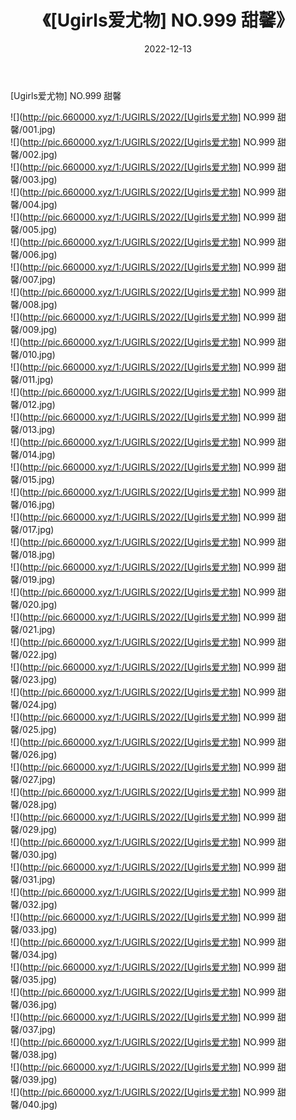 ﻿---
layout: post
title:  《[Ugirls爱尤物] NO.999 甜馨》
date:   2022-12-13
img: http://pic.660000.xyz/1:/UGIRLS/2022/[Ugirls爱尤物] NO.999 甜馨/000.jpg
categories: [美女, 清纯, 唯美]
---

[Ugirls爱尤物] NO.999 甜馨

 ![](http://pic.660000.xyz/1:/UGIRLS/2022/[Ugirls爱尤物] NO.999 甜馨/001.jpg) <br>![](http://pic.660000.xyz/1:/UGIRLS/2022/[Ugirls爱尤物] NO.999 甜馨/002.jpg) <br>![](http://pic.660000.xyz/1:/UGIRLS/2022/[Ugirls爱尤物] NO.999 甜馨/003.jpg) <br>![](http://pic.660000.xyz/1:/UGIRLS/2022/[Ugirls爱尤物] NO.999 甜馨/004.jpg) <br>![](http://pic.660000.xyz/1:/UGIRLS/2022/[Ugirls爱尤物] NO.999 甜馨/005.jpg) <br>![](http://pic.660000.xyz/1:/UGIRLS/2022/[Ugirls爱尤物] NO.999 甜馨/006.jpg) <br>![](http://pic.660000.xyz/1:/UGIRLS/2022/[Ugirls爱尤物] NO.999 甜馨/007.jpg) <br>![](http://pic.660000.xyz/1:/UGIRLS/2022/[Ugirls爱尤物] NO.999 甜馨/008.jpg) <br>![](http://pic.660000.xyz/1:/UGIRLS/2022/[Ugirls爱尤物] NO.999 甜馨/009.jpg) <br>![](http://pic.660000.xyz/1:/UGIRLS/2022/[Ugirls爱尤物] NO.999 甜馨/010.jpg) <br>![](http://pic.660000.xyz/1:/UGIRLS/2022/[Ugirls爱尤物] NO.999 甜馨/011.jpg) <br>![](http://pic.660000.xyz/1:/UGIRLS/2022/[Ugirls爱尤物] NO.999 甜馨/012.jpg) <br>![](http://pic.660000.xyz/1:/UGIRLS/2022/[Ugirls爱尤物] NO.999 甜馨/013.jpg) <br>![](http://pic.660000.xyz/1:/UGIRLS/2022/[Ugirls爱尤物] NO.999 甜馨/014.jpg) <br>![](http://pic.660000.xyz/1:/UGIRLS/2022/[Ugirls爱尤物] NO.999 甜馨/015.jpg) <br>![](http://pic.660000.xyz/1:/UGIRLS/2022/[Ugirls爱尤物] NO.999 甜馨/016.jpg) <br>![](http://pic.660000.xyz/1:/UGIRLS/2022/[Ugirls爱尤物] NO.999 甜馨/017.jpg) <br>![](http://pic.660000.xyz/1:/UGIRLS/2022/[Ugirls爱尤物] NO.999 甜馨/018.jpg) <br>![](http://pic.660000.xyz/1:/UGIRLS/2022/[Ugirls爱尤物] NO.999 甜馨/019.jpg) <br>![](http://pic.660000.xyz/1:/UGIRLS/2022/[Ugirls爱尤物] NO.999 甜馨/020.jpg) <br>![](http://pic.660000.xyz/1:/UGIRLS/2022/[Ugirls爱尤物] NO.999 甜馨/021.jpg) <br>![](http://pic.660000.xyz/1:/UGIRLS/2022/[Ugirls爱尤物] NO.999 甜馨/022.jpg) <br>![](http://pic.660000.xyz/1:/UGIRLS/2022/[Ugirls爱尤物] NO.999 甜馨/023.jpg) <br>![](http://pic.660000.xyz/1:/UGIRLS/2022/[Ugirls爱尤物] NO.999 甜馨/024.jpg) <br>![](http://pic.660000.xyz/1:/UGIRLS/2022/[Ugirls爱尤物] NO.999 甜馨/025.jpg) <br>![](http://pic.660000.xyz/1:/UGIRLS/2022/[Ugirls爱尤物] NO.999 甜馨/026.jpg) <br>![](http://pic.660000.xyz/1:/UGIRLS/2022/[Ugirls爱尤物] NO.999 甜馨/027.jpg) <br>![](http://pic.660000.xyz/1:/UGIRLS/2022/[Ugirls爱尤物] NO.999 甜馨/028.jpg) <br>![](http://pic.660000.xyz/1:/UGIRLS/2022/[Ugirls爱尤物] NO.999 甜馨/029.jpg) <br>![](http://pic.660000.xyz/1:/UGIRLS/2022/[Ugirls爱尤物] NO.999 甜馨/030.jpg) <br>![](http://pic.660000.xyz/1:/UGIRLS/2022/[Ugirls爱尤物] NO.999 甜馨/031.jpg) <br>![](http://pic.660000.xyz/1:/UGIRLS/2022/[Ugirls爱尤物] NO.999 甜馨/032.jpg) <br>![](http://pic.660000.xyz/1:/UGIRLS/2022/[Ugirls爱尤物] NO.999 甜馨/033.jpg) <br>![](http://pic.660000.xyz/1:/UGIRLS/2022/[Ugirls爱尤物] NO.999 甜馨/034.jpg) <br>![](http://pic.660000.xyz/1:/UGIRLS/2022/[Ugirls爱尤物] NO.999 甜馨/035.jpg) <br>![](http://pic.660000.xyz/1:/UGIRLS/2022/[Ugirls爱尤物] NO.999 甜馨/036.jpg) <br>![](http://pic.660000.xyz/1:/UGIRLS/2022/[Ugirls爱尤物] NO.999 甜馨/037.jpg) <br>![](http://pic.660000.xyz/1:/UGIRLS/2022/[Ugirls爱尤物] NO.999 甜馨/038.jpg) <br>![](http://pic.660000.xyz/1:/UGIRLS/2022/[Ugirls爱尤物] NO.999 甜馨/039.jpg) <br>![](http://pic.660000.xyz/1:/UGIRLS/2022/[Ugirls爱尤物] NO.999 甜馨/040.jpg) <br>